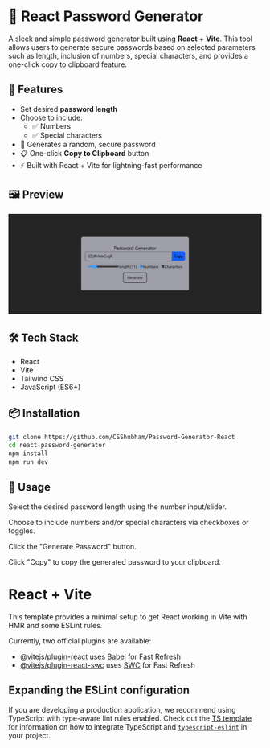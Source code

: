 # 🔐 React Password Generator

A sleek and simple password generator built using **React** + **Vite**. This tool allows users to generate secure passwords based on selected parameters such as length, inclusion of numbers, special characters, and provides a one-click copy to clipboard feature.

## 🚀 Features

- Set desired **password length**
- Choose to include:
  - ✅ Numbers
  - ✅ Special characters
- 🔁 Generates a random, secure password
- 📋 One-click **Copy to Clipboard** button
- ⚡ Built with React + Vite for lightning-fast performance

## 🖼️ Preview

![Password Generator Preview](./public/Screenshots/Capture.PNG) <!-- Add your screenshot here -->

## 🛠️ Tech Stack

- React
- Vite
- Tailwind CSS
- JavaScript (ES6+)

## 📦 Installation

```bash
git clone https://github.com/CSShubham/Password-Generator-React
cd react-password-generator
npm install
npm run dev
```
## 🔧 Usage  
Select the desired password length using the number input/slider.  

Choose to include numbers and/or special characters via checkboxes or toggles.  

Click the "Generate Password" button.  

Click "Copy" to copy the generated password to your clipboard.  

# React + Vite

This template provides a minimal setup to get React working in Vite with HMR and some ESLint rules.

Currently, two official plugins are available:

- [@vitejs/plugin-react](https://github.com/vitejs/vite-plugin-react/blob/main/packages/plugin-react) uses [Babel](https://babeljs.io/) for Fast Refresh
- [@vitejs/plugin-react-swc](https://github.com/vitejs/vite-plugin-react/blob/main/packages/plugin-react-swc) uses [SWC](https://swc.rs/) for Fast Refresh

## Expanding the ESLint configuration

If you are developing a production application, we recommend using TypeScript with type-aware lint rules enabled. Check out the [TS template](https://github.com/vitejs/vite/tree/main/packages/create-vite/template-react-ts) for information on how to integrate TypeScript and [`typescript-eslint`](https://typescript-eslint.io) in your project.
